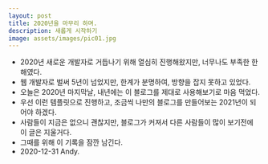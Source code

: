 ```yaml
---
layout: post
title: 2020년을 마무리 하며.
description: 새롭게 시작하기
image: assets/images/pic01.jpg
---
```


+ 2020년 새로운 개발자로 거듭나기 위해 열심히 진행해왔지만, 너무나도 부족한 한해였다.
+ 웹 개발자로 벌써 5년이 넘었지만, 한계가 분명하여, 방향을 잡지 못하고 있었다.
+ 오늘은 2020년 마지막날, 내년에는 이 블로그를 제대로 사용해보기로 마음 먹었다.
+ 우선 이런 템플릿으로 진행하고, 조금씩 나만의 블로그를 만들어보는 2021년이 되어야 하겠다.
+ 사람들이 지금은 없으니 괜찮지만, 블로그가 커져서 다른 사람들이 많이 보기전에 이 글은 지울거다.
+ 그때를 위해 이 기록을 잠깐 남긴다.
+ 2020-12-31 Andy.